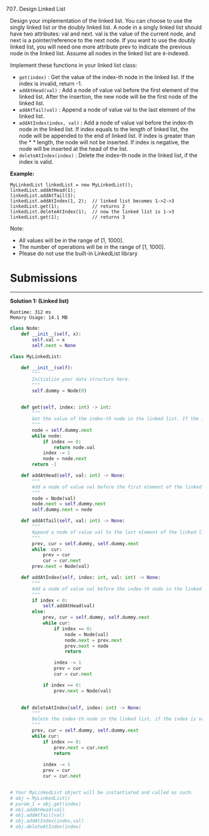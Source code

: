 707. Design Linked List

Design your implementation of the linked list. You can choose to use the singly linked list or the doubly linked list. A node in a singly linked list should have two attributes: val and next. val is the value of the current node, and next is a pointer/reference to the next node. If you want to use the doubly linked list, you will need one more attribute prev to indicate the previous node in the linked list. Assume all nodes in the linked list are `0`-indexed.

Implement these functions in your linked list class:

* `get(index)` : Get the value of the index-th node in the linked list. If the index is invalid, return -1.
* `addAtHead(val)` : Add a node of value val before the first element of the linked list. After the insertion, the new node will be the first node of the linked list.
* `addAtTail(val)` : Append a node of value val to the last element of the linked list.
* `addAtIndex(index, val)` : Add a node of value val before the index-th node in the linked list. If index equals to the length of linked list, the node will be appended to the end of linked list. If index is greater than the * * length, the node will not be inserted. If index is negative, the node will be inserted at the head of the list.
* `deleteAtIndex(index)` : Delete the index-th node in the linked list, if the index is valid.

**Example:**
```
MyLinkedList linkedList = new MyLinkedList();
linkedList.addAtHead(1);
linkedList.addAtTail(3);
linkedList.addAtIndex(1, 2);  // linked list becomes 1->2->3
linkedList.get(1);            // returns 2
linkedList.deleteAtIndex(1);  // now the linked list is 1->3
linkedList.get(1);            // returns 3
```

Note:

* All values will be in the range of [1, 1000].
* The number of operations will be in the range of [1, 1000].
* Please do not use the built-in LinkedList library

# Submissions
---
**Solution 1: (Linked list)**
```
Runtime: 312 ms
Memory Usage: 14.1 MB
```
```python
class Node:
    def __init__(self, x):
        self.val = x
        self.next = None
        
class MyLinkedList:

    def __init__(self):
        """
        Initialize your data structure here.
        """
        self.dummy = Node(0)
        

    def get(self, index: int) -> int:
        """
        Get the value of the index-th node in the linked list. If the index is invalid, return -1.
        """
        node = self.dummy.next
        while node:
            if index == 0:
                return node.val
            index -= 1
            node = node.next
        return -1

    def addAtHead(self, val: int) -> None:
        """
        Add a node of value val before the first element of the linked list. After the insertion, the new node will be the first node of the linked list.
        """
        node = Node(val)
        node.next = self.dummy.next
        self.dummy.next = node

    def addAtTail(self, val: int) -> None:
        """
        Append a node of value val to the last element of the linked list.
        """
        prev, cur = self.dummy, self.dummy.next
        while  cur:
            prev = cur
            cur = cur.next
        prev.next = Node(val)

    def addAtIndex(self, index: int, val: int) -> None:
        """
        Add a node of value val before the index-th node in the linked list. If index equals to the length of linked list, the node will be appended to the end of linked list. If index is greater than the length, the node will not be inserted. If index is negative, the node will be inserted at the head of the list.
        """
        if index < 0:
            self.addAtHead(val)
        else: 
            prev, cur = self.dummy, self.dummy.next
            while cur:
                if index == 0:
                    node = Node(val)
                    node.next = prev.next
                    prev.next = node
                    return

                index -= 1
                prev = cur
                cur = cur.next

            if index == 0:
                prev.next = Node(val)
        

    def deleteAtIndex(self, index: int) -> None:
        """
        Delete the index-th node in the linked list, if the index is valid.
        """
        prev, cur = self.dummy, self.dummy.next
        while cur:
            if index == 0:
                prev.next = cur.next
                return
            
            index -= 1
            prev = cur
            cur = cur.next


# Your MyLinkedList object will be instantiated and called as such:
# obj = MyLinkedList()
# param_1 = obj.get(index)
# obj.addAtHead(val)
# obj.addAtTail(val)
# obj.addAtIndex(index,val)
# obj.deleteAtIndex(index)
```
